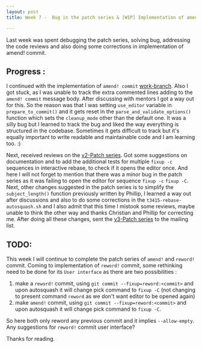 ```yaml
---
layout: post
title: Week 7 -  Bug in the patch series & [WIP] Implementation of amend! commit

---
```

Last week was spent debugging the patch series, solving bug, addressing the code reviews and also doing some corrections in implementation of amend! commit.

## Progress :
I continued with the implementation of `amend! commit` [work-branch](https://github.com/charvi-077/git/commits/amend-patches/amend-commit-v3.1). Also I got stuck, as I was unable to track the extra commented lines adding to the `amend! commit` message body. After discussing with mentors I got a way out for this. So the reason was that I was setting `use_editor` variable in `prepare_to_commit()` and it gets reset in the `parse_and_validate_options()` function which sets the `cleanup_mode` other than the default one. It was a silly bug but I learned to track the bug and liked the way everything is structured in the codebase. Sometimes it gets difficult to track but it's equally important to write readable and maintainable code and I am learning too. :)

Next, received reviews on the [v2-Patch series](https://lore.kernel.org/git/20210119074102.21598-1-charvi077@gmail.com/). Got some suggestions on documentation and to add the additional tests for multiple `fixup -c` sequences in interactive rebase, to check if it opens the editor once. And here I will not forget to mention that there was a minor bug in the patch series as it was failing to open the editor for sequence `fixup -c` `fixup -C`. Next, other changes suggested in the patch series is to simplify the `subject_length()` function previously written by Phillip, I learned a way out after discussions and also to do some corrections in the `t3415-rebase-autosquash.sh` and I also admit that this time I mistook some reviews, maybe unable to think the other way and thanks Christian and Phillip for correcting me. After doing all these changes, sent the [v3-Patch series](https://lore.kernel.org/git/20210124170405.30583-1-charvi077@gmail.com/) to the mailing list.

## TODO:
This week I will continue to complete the patch series of `amend!` and `reword!` commit. Coming to implementation of `reword!` commit, some rethinking need to be done for its `User interface` as there are two possibilities :
1. make a `reword!` commit, using `git commit --fixup=reword:<commit>` and upon autosquash it will change pick command to `fixup -C` (not changing to present command `reword` as we don't want editor to be opened again)
2. make `amend!` commit, using `git commit --fixup=reword:<commit>` and upon autosquash it will change pick command to `fixup -C`.

So here both only reword any previous commit and it implies `--allow-empty`. Any suggestions for `reword!` commit user interface?

Thanks for reading.

